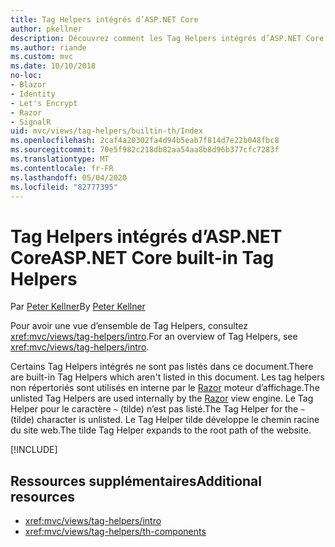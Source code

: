 ```yaml
---
title: Tag Helpers intégrés d’ASP.NET Core
author: pkellner
description: Découvrez comment les Tag Helpers intégrés d’ASP.NET Core augmentent votre productivité.
ms.author: riande
ms.custom: mvc
ms.date: 10/10/2018
no-loc:
- Blazor
- Identity
- Let's Encrypt
- Razor
- SignalR
uid: mvc/views/tag-helpers/builtin-th/Index
ms.openlocfilehash: 2caf4a20302fa4d94b5eab7f814d7e22b048fbc8
ms.sourcegitcommit: 70e5f982c218db82aa54aa8b8d96b377cfc7283f
ms.translationtype: MT
ms.contentlocale: fr-FR
ms.lasthandoff: 05/04/2020
ms.locfileid: "82777395"
---
```

# <a name="aspnet-core-built-in-tag-helpers"></a><span data-ttu-id="0c731-103">Tag Helpers intégrés d’ASP.NET Core</span><span class="sxs-lookup"><span data-stu-id="0c731-103">ASP.NET Core built-in Tag Helpers</span></span>

<span data-ttu-id="0c731-104">Par [Peter Kellner](https://peterkellner.net)</span><span class="sxs-lookup"><span data-stu-id="0c731-104">By [Peter Kellner](https://peterkellner.net)</span></span>

<span data-ttu-id="0c731-105">Pour avoir une vue d’ensemble de Tag Helpers, consultez <xref:mvc/views/tag-helpers/intro>.</span><span class="sxs-lookup"><span data-stu-id="0c731-105">For an overview of Tag Helpers, see <xref:mvc/views/tag-helpers/intro>.</span></span>

<span data-ttu-id="0c731-106">Certains Tag Helpers intégrés ne sont pas listés dans ce document.</span><span class="sxs-lookup"><span data-stu-id="0c731-106">There are built-in Tag Helpers which aren't listed in this document.</span></span> <span data-ttu-id="0c731-107">Les tag helpers non répertoriés sont utilisés en interne par le [Razor](xref:mvc/views/razor) moteur d’affichage.</span><span class="sxs-lookup"><span data-stu-id="0c731-107">The unlisted Tag Helpers are used internally by the [Razor](xref:mvc/views/razor) view engine.</span></span> <span data-ttu-id="0c731-108">Le Tag Helper pour le caractère `~` (tilde) n’est pas listé.</span><span class="sxs-lookup"><span data-stu-id="0c731-108">The Tag Helper for the `~` (tilde) character is unlisted.</span></span> <span data-ttu-id="0c731-109">Le Tag Helper tilde développe le chemin racine du site web.</span><span class="sxs-lookup"><span data-stu-id="0c731-109">The tilde Tag Helper expands to the root path of the website.</span></span>

[!INCLUDE[](~/includes/built-in-TH.md)]

## <a name="additional-resources"></a><span data-ttu-id="0c731-110">Ressources supplémentaires</span><span class="sxs-lookup"><span data-stu-id="0c731-110">Additional resources</span></span>

* <xref:mvc/views/tag-helpers/intro>
* <xref:mvc/views/tag-helpers/th-components>

